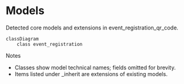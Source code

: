 # Models

Detected core models and extensions in event_registration_qr_code.

```mermaid
classDiagram
    class event_registration
```

Notes
- Classes show model technical names; fields omitted for brevity.
- Items listed under _inherit are extensions of existing models.

